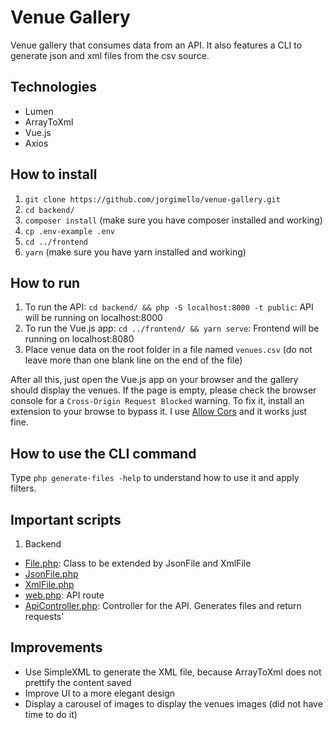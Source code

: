 # Venue Gallery
Venue gallery that consumes data from an API. It also features a CLI to generate json and xml files from the csv source.

## Technologies
- Lumen
- ArrayToXml
- Vue.js
- Axios

## How to install
1. `git clone https://github.com/jorgimello/venue-gallery.git`
2. `cd backend/`
3. `composer install` (make sure you have composer installed and working)
5. `cp .env-example .env`
6. `cd ../frontend`
7. `yarn` (make sure you have yarn installed and working)

## How to run
1. To run the API:
`cd backend/ && php -S localhost:8000 -t public`: API will be running on localhost:8000
2. To run the Vue.js app:
`cd ../frontend/ && yarn serve`: Frontend will be running on localhost:8080
3. Place venue data on the root folder in a file named `venues.csv` (do not leave more than one blank line on the end of the file)

After all this, just open the Vue.js app on your browser and the gallery should display the venues. If the page is empty, please check the browser console for a `Cross-Origin Request Blocked` warning. To fix it, install an extension to your browse to bypass it. I use [Allow Cors](https://mybrowseraddon.com/access-control-allow-origin.html) and it works just fine.

## How to use the CLI command
Type `php generate-files -help` to understand how to use it and apply filters.

## Important scripts
1. Backend
- [File.php](https://github.com/jorgimello/venue-gallery/blob/master/backend/app/File.php): Class to be extended by JsonFile and XmlFile
- [JsonFile.php](https://github.com/jorgimello/venue-gallery/blob/master/backend/app/JsonFile.php)
- [XmlFile.php](https://github.com/jorgimello/venue-gallery/blob/master/backend/app/XmlFile.php)
- [web.php](https://github.com/jorgimello/venue-gallery/blob/master/backend/routes/web.php): API route
- [ApiController.php](https://github.com/jorgimello/venue-gallery/blob/master/backend/app/Http/Controllers/ApiController.php): Controller for the API. Generates files and return requests'

## Improvements
- Use SimpleXML to generate the XML file, because ArrayToXml does not prettify the content saved
- Improve UI to a more elegant design
- Display a carousel of images to display the venues images (did not have time to do it)
